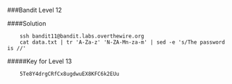 ###Bandit Level 12

####Solution
```
	ssh bandit11@bandit.labs.overthewire.org
	cat data.txt | tr 'A-Za-z' 'N-ZA-Mn-za-m' | sed -e 's/The password is //'
```


#####Key for Level 13
```
	5Te8Y4drgCRfCx8ugdwuEX8KFC6k2EUu
```
